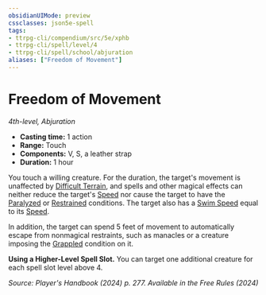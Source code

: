 ```yaml
---
obsidianUIMode: preview
cssclasses: json5e-spell
tags:
- ttrpg-cli/compendium/src/5e/xphb
- ttrpg-cli/spell/level/4
- ttrpg-cli/spell/school/abjuration
aliases: ["Freedom of Movement"]
---
```

# Freedom of Movement
*4th-level, Abjuration*  

- **Casting time:** 1 action
- **Range:** Touch
- **Components:** V, S, a leather strap
- **Duration:** 1 hour

You touch a willing creature. For the duration, the target's movement is unaffected by [Difficult Terrain](difficult-terrain-xphb.md), and spells and other magical effects can neither reduce the target's [Speed](speed-xphb.md) nor cause the target to have the [Paralyzed](conditions.md#Paralyzed) or [Restrained](conditions.md#Restrained) conditions. The target also has a [Swim Speed](swim-speed-xphb.md) equal to its [Speed](speed-xphb.md).

In addition, the target can spend 5 feet of movement to automatically escape from nonmagical restraints, such as manacles or a creature imposing the [Grappled](conditions.md#Grappled) condition on it.

**Using a Higher-Level Spell Slot.** You can target one additional creature for each spell slot level above 4.

*Source: Player's Handbook (2024) p. 277. Available in the Free Rules (2024)*